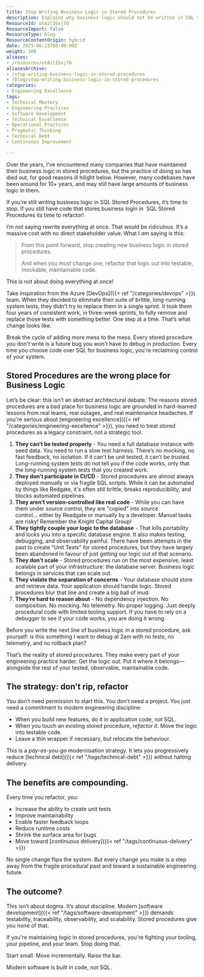 ```yaml
---
title: Stop Writing Business Logic in Stored Procedures
description: Explains why business logic should not be written in SQL stored procedures, detailing maintainability, testing, and scalability issues, and advocates gradual refactoring.
ResourceId: utAzlIGxj7O
ResourceImport: false
ResourceType: blog
ResourceContentOrigin: hybrid
date: 2025-06-23T09:00:00Z
weight: 380
aliases:
- /resources/utAzlIGxj7O
aliasesArchive:
- /stop-writing-business-logic-in-stored-procedures
- /blog/stop-writing-business-logic-in-stored-procedures
categories:
- Engineering Excellence
tags:
- Technical Mastery
- Engineering Practices
- Software Development
- Technical Excellence
- Operational Practices
- Pragmatic Thinking
- Technical Debt
- Continuous Improvement

---
```

Over the years, I've encountered many companies that have maintained their business logic in stored procedures, but the practice of doing so has died out, for good reasons ill hilight below. However, many codebases have been around for 10+ years, and may still have large amounts of business logic in them.

If you’re still writing business logic in SQL Stored Procedures, it’s time to stop. If you still have code that stores business login in  SQL Stored Procedures its time to refactor!

I’m not saying rewrite everything at once. That would be ridiculous. It’s a massive cost with no direct stakeholder value. What I _am_ saying is this:

> From this point forward, stop creating new business logic in stored procedures.
>
> And when you _must_ change one, refactor that logic out into testable, mockable, maintainable code.

This is not about doing everything at once!

Take inspiration from the Azure [DevOps]({{< ref "/categories/devops" >}}) team. When they decided to eliminate their suite of brittle, long-running system tests, they didn’t try to replace them in a single sprint. It took them four years of consistent work, in three-week sprints, to fully remove and replace those tests with something better. One step at a time. That’s what change looks like.

Break the cycle of adding more mess to the mess. Every stored procedure you don't write is a future bug you won't have to debug in production. Every time you choose code over SQL for business logic, you're reclaiming control of your system.

## Stored Procedures are the wrong place for Business Logic

Let’s be clear: this isn’t an abstract architectural debate. The reasons stored procedures are a bad place for business logic are grounded in hard-learned lessons from real teams, real outages, and real maintenance headaches. If you're serious about [engineering excellence]({{< ref "/categories/engineering-excellence" >}}), you need to treat stored procedures as a legacy constraint, not a strategic tool.

1. **They can’t be tested properly** - You need a full database instance with seed data. You need to run a slow test harness. There’s no mocking, no fast feedback, no isolation. If it can’t be unit tested, it can’t be trusted. Long-running system tests do not tell you if the code works, only that the long-running system tests that you created work.
2. **They don’t participate in CI/CD** - Stored procedures are almost always deployed manually or via fragile SQL scripts. While it can be automated by things like Redgate, it's often still brittle, breaks reproducibility, and blocks automated pipelines.
3. **They aren’t version-controlled like real code** - While you can have them under source control, they are "copied" into source control..**.** either by Readgate or manually by a developer. Manual tasks are risky! Remember the Knight Capital Group!
4. **They tightly couple your logic to the database** - That kills portability and locks you into a specific database engine. It also makes testing, debugging, and observability painful. There have been attempts in the past to create "Unit Tests" for stored procedures, but they have largely been abandoned in favour of just getting our logic out of that scenario.
5. **They don’t scale** - Stored procedures run on the most expensive, least scalable part of your infrastructure: the database server. Business logic belongs in services that can scale out.
6. **They violate the separation of concerns** - Your database should store and retrieve data. Your application should handle logic. Stored procedures blur that line and create a big ball of mud.
7. **They’re hard to reason about** - No dependency injection. No composition. No mocking. No telemetry. No proper logging. Just deeply procedural code with limited tooling support. If you have to rely on a debugger to see if your code works, you are doing it wrong.

Before you write the next line of business logic in a stored procedure, ask yourself: is this something I want to debug at 2am with no tests, no telemetry, and no rollback plan?

That’s the reality of stored procedures. They make every part of your engineering practice harder. Get the logic out. Put it where it belongs—alongside the rest of your tested, observable, maintainable code.

## The strategy: don’t rip, refactor

You don’t need permission to start this. You don’t need a project. You just need a commitment to modern engineering discipline:

- When you build new features, do it in application code, not SQL.
- When you touch an existing stored procedure, _refactor it_. Move the logic into testable code.
- Leave a thin wrapper if necessary, but relocate the behaviour.

This is a _pay-as-you-go_ modernisation strategy. It lets you progressively reduce [technical debt]({{< ref "/tags/technical-debt" >}}) without halting delivery.

## The benefits are compounding.

Every time you refactor, you:

- Increase the ability to create unit tests
- Improve maintainability
- Enable faster feedback loops
- Reduce runtime costs
- Shrink the surface area for bugs
- Move toward [continuous delivery]({{< ref "/tags/continuous-delivery" >}})

No single change flips the system. But every change you make is a step away from the fragile procedural past and toward a sustainable engineering future.

## The outcome?

This isn’t about dogma. It’s about discipline. Modern [software development]({{< ref "/tags/software-development" >}}) demands testability, traceability, observability, and scalability. Stored procedures give you none of that.

If you're maintaining logic in stored procedures, you're fighting your tooling, your pipeline, and your team. Stop doing that.

Start small. Move incrementally. Raise the bar.

Modern software is built in code, not SQL.
